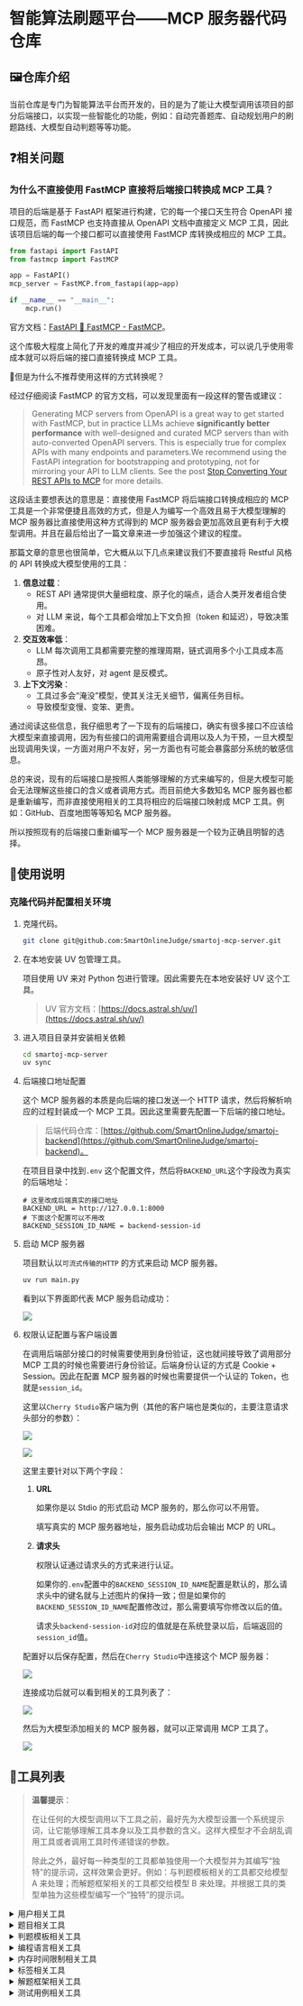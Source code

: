 # 智能算法刷题平台——MCP 服务器代码仓库

## 🖼️仓库介绍

当前仓库是专门为智能算法平台而开发的，目的是为了能让大模型调用该项目的部分后端接口，以实现一些智能化的功能，例如：自动完善题库、自动规划用户的刷题路线、大模型自动判题等等功能。

## ❓相关问题

### 为什么不直接使用 FastMCP 直接将后端接口转换成 MCP 工具？

项目的后端是基于 FastAPI 框架进行构建，它的每一个接口天生符合 OpenAPI 接口规范，而 FastMCP 也支持直接从 OpenAPI 文档中直接定义 MCP 工具，因此该项目后端的每一个接口都可以直接使用 FastMCP 库转换成相应的 MCP 工具。

```python
from fastapi import FastAPI
from fastmcp import FastMCP

app = FastAPI()
mcp_server = FastMCP.from_fastapi(app=app)

if __name__ == "__main__":
    mcp.run()
```

官方文档：[FastAPI 🤝 FastMCP - FastMCP](https://gofastmcp.com/integrations/fastapi#generating-an-mcp-server)。

这个库极大程度上简化了开发的难度并减少了相应的开发成本，可以说几乎使用零成本就可以将后端的接口直接转换成 MCP 工具。

🤔但是为什么不推荐使用这样的方式转换呢？

经过仔细阅读 FastMCP 的官方文档，可以发现里面有一段这样的警告或建议：

> Generating MCP servers from OpenAPI is a great way to get started with FastMCP, but in practice LLMs achieve **significantly better performance** with well-designed and curated MCP servers than with auto-converted OpenAPI servers. This is especially true for complex APIs with many endpoints and parameters.We recommend using the FastAPI integration for bootstrapping and prototyping, not for mirroring your API to LLM clients. See the post [Stop Converting Your REST APIs to MCP](https://www.jlowin.dev/blog/stop-converting-rest-apis-to-mcp) for more details.

这段话主要想表达的意思是：直接使用 FastMCP 将后端接口转换成相应的 MCP 工具是一个非常便捷且高效的方式，但是人为编写一个高效且易于大模型理解的 MCP 服务器比直接使用这种方式得到的 MCP 服务器会更加高效且更有利于大模型调用。并且在最后给出了一篇文章来进一步加强这个建议的程度。

那篇文章的意思也很简单，它大概从以下几点来建议我们不要直接将 Restful 风格的 API 转换成大模型使用的工具：

1. **信息过载**：
   - REST API 通常提供大量细粒度、原子化的端点，适合人类开发者组合使用。
   - 对 LLM 来说，每个工具都会增加上下文负担（token 和延迟），导致决策困难。
2. **交互效率低**：
   - LLM 每次调用工具都需要完整的推理周期，链式调用多个小工具成本高昂。
   - 原子性对人友好，对 agent 是反模式。
3. **上下文污染**：
   - 工具过多会“淹没”模型，使其关注无关细节，偏离任务目标。
   - 导致模型变慢、变笨、更贵。

通过阅读这些信息，我仔细思考了一下现有的后端接口，确实有很多接口不应该给大模型来直接调用，因为有些接口的调用需要组合调用以及人为干预，一旦大模型出现调用失误，一方面对用户不友好，另一方面也有可能会暴露部分系统的敏感信息。

总的来说，现有的后端接口是按照人类能够理解的方式来编写的，但是大模型可能会无法理解这些接口的含义或者调用方式。而目前绝大多数知名 MCP 服务器也都是重新编写，而非直接使用相关的工具将相应的后端接口映射成 MCP 工具。例如：GitHub、百度地图等等知名 MCP 服务器。

所以按照现有的后端接口重新编写一个 MCP 服务器是一个较为正确且明智的选择。

## 📒使用说明

### 克隆代码并配置相关环境

1. 克隆代码。

   ```bash
   git clone git@github.com:SmartOnlineJudge/smartoj-mcp-server.git
   ```

2. 在本地安装 UV 包管理工具。

   项目使用 UV 来对 Python 包进行管理。因此需要先在本地安装好 UV 这个工具。

   >  UV 官方文档：[https://docs.astral.sh/uv/](https://docs.astral.sh/uv/)

3. 进入项目目录并安装相关依赖

   ```bash
   cd smartoj-mcp-server
   uv sync
   ```

4. 后端接口地址配置

   这个 MCP 服务器的本质是向后端的接口发送一个 HTTP 请求，然后将解析响应的过程封装成一个 MCP 工具。因此这里需要先配置一下后端的接口地址。

   > 后端代码仓库：[https://github.com/SmartOnlineJudge/smartoj-backend](https://github.com/SmartOnlineJudge/smartoj-backend)。

   在项目目录中找到`.env` 这个配置文件，然后将`BACKEND_URL`这个字段改为真实的后端地址：

   ```
   # 这里改成后端真实的接口地址
   BACKEND_URL = http://127.0.0.1:8000
   # 下面这个配置可以不用改
   BACKEND_SESSION_ID_NAME = backend-session-id
   ```

5. 启动 MCP 服务器

   项目默认以`可流式传输的HTTP` 的方式来启动 MCP 服务器。

   ```bash
   uv run main.py
   ```

   看到以下界面即代表 MCP 服务启动成功：

   ![](docs/images/run_success.png)

6. 权限认证配置与客户端设置

   在调用后端部分接口的时候需要使用到身份验证，这也就间接导致了调用部分 MCP 工具的时候也需要进行身份验证。后端身份认证的方式是 Cookie + Session。因此在配置 MCP 服务器的时候也需要提供一个认证的 Token，也就是`session_id`。

   这里以`Cherry Studio`客户端为例（其他的客户端也是类似的，主要注意请求头部分的参数）：

   ![](docs/images/auth1.png)

   ![](docs/images/auth2.png)

   这里主要针对以下两个字段：

   1. **URL**

      如果你是以 Stdio 的形式启动 MCP 服务的，那么你可以不用管。

      填写真实的 MCP 服务器地址，服务启动成功后会输出 MCP 的 URL。

   2. **请求头**

      权限认证通过请求头的方式来进行认证。

      如果你的`.env`配置中的`BACKEND_SESSION_ID_NAME`配置是默认的，那么请求头中的键名就与上述图片的保持一致；但是如果你的`BACKEND_SESSION_ID_NAME`配置修改过，那么需要填写你修改以后的值。

      请求头`backend-session-id`对应的值就是在系统登录以后，后端返回的`session_id`值。

   配置好以后保存配置，然后在`Cherry Studio`中连接这个 MCP 服务器：

   ![](docs/images/run_mcp.png)

   连接成功后就可以看到相关的工具列表了：

   ![](docs/images/tools.png)

   然后为大模型添加相关的 MCP 服务器，就可以正常调用 MCP 工具了。

   ![](docs/images/chat.png)

## 🔧工具列表

> **温馨提示**：
>
> 在让任何的大模型调用以下工具之前，最好先为大模型设置一个系统提示词，让它能够理解工具本身以及工具参数的含义。这样大模型才不会胡乱调用工具或者调用工具时传递错误的参数。
>
> 除此之外，最好每一种类型的工具都单独使用一个大模型并为其编写“独特”的提示词，这样效果会更好。例如：与判题模板相关的工具都交给模型 A 来处理；而解题框架相关的工具都交给模型 B 来处理。并根据工具的类型单独为这些模型编写一个“独特”的提示词。

<details>
    <summary>用户相关工具</summary>
    <ul>
        <li>
            <p>
                <strong>get_current_user - 获取当前用户信息</strong>
            </p>
            <p>不需要传递参数</p>
        </li>
    </ul>
</details>

<details>
    <summary>题目相关工具</summary>
    <ul>
        <li>
          <p><strong>query_question_info - 查询一个题目的详细信息</strong></p>
          <p>
            <ul>
              <li><code>question_id</code>：题目ID（整型，必须）</li>
            </ul>
          </p>
        </li>
        <li>
          <p><strong>create_question - 创建一道新题目</strong></p>
          <p>
            <ul>
              <li><code>title</code>：题目的名称（字符串，必须）</li>
              <li><code>description</code>：题目的描述（字符串，必须）</li>
              <li><code>difficulty</code>：题目的难度（字符串，必须，且只能是这三个值：easy, medium, hard）</li>
              <li><code>tags</code>：题目的所有标签（整型列表，必须，列表元素是标签ID）</li>
            </ul>
          </p>
        </li>
    </ul>
</details>

<details>
  <summary>判题模板相关工具</summary>
  <ul>
    <li>
      <p><strong>query_judge_templates_of_question - 查询一个题目的所有判题模板</strong></p>
      <p>
	    <ul>
          <li><code>question_id</code>：题目ID（整型，必须）</li>
        </ul>
        </p>
    </li>
    <li>
      <p>
        <strong>
          create_judge_template_for_question - 为指定题目指定编程语言创建一个判题模板
        </strong>
      </p>
      <p>
        <ul>
          <li><code>question_id</code>：题目ID（整型，必须）</li>
          <li><code>language_id</code>：编程语言ID（整型，必须）</li>
          <li><code>code</code>：判题模板的代码（字符串，必须）</li>
        </ul>
      </p>
    </li>
    <li>
      <p>
        <strong>
          update_judge_template_for_question - 更新一个题目的判题模板
        </strong>
      </p>
      <p>
        <ul>
          <li><code>question_id</code>：题目ID（整型，必须）</li>
          <li><code>judge_template_id</code>：判题模板ID（整型，必须）</li>
          <li><code>code</code>：判题模板的代码（字符串，必须）</li>
        </ul>
      </p>
    </li>
  </ul>
</details>

<details>
  <summary>编程语言相关工具</summary>
  <ul>
    <li>
      <p><strong>query_all_programming_languages - 查询系统所有编程语言信息</strong></p>
      <p>不需要传递参数</p>
    </li>
  </ul>
</details>

<details>
  <summary>内存时间限制相关工具</summary>
  <ul>
  	<li>
      <p><strong>query_memory_time_limits_of_question - 查询一个题目的内存时间限制</strong></p>
      <p>
        <ul>
          <li><code>question_id</code>：题目ID（整型，必须）</li>
        </ul>
      </p>
    </li>
    <li>
      <p><strong>create_memory_time_limit_for_question - 为指定题目指定编程语言创建一个内存时间限制</strong></p>
      <p>
        <ul>
          <li><code>question_id</code>：题目ID（整型，必须）</li>
          <li><code>language_id</code>：编程语言ID（整型，必须）</li>
          <li><code>memory_limit</code>：内存限制，单位 MB（整型，必须）</li>
          <li><code>time_limit</code>：时间限制，单位 ms（整型，必须）</li>
        </ul>
      </p>
    </li>
    <li>
      <p><strong>update_memory_time_limit_for_question - 更新一个题目的内存时间限制</strong></p>
      <p>
        <ul>
          <li><code>question_id</code>：题目ID（整型，必须）</li>
          <li><code>memory_time_limit_id</code>：需要修改的内存时间限制ID（整型，必须）</li>
          <li><code>memory_limit</code>：内存限制，单位 MB（整型，必须）</li>
          <li><code>time_limit</code>：时间限制，单位 ms（整型，必须）</li>
        </ul>
      </p>
    </li>
  </ul>
</details>

<details>
  <summary>标签相关工具</summary>
  <ul>
  	<li>
      <p><strong>query_all_tags - 查询系统所有标签信息</strong></p>
      <p>不需要传递参数</p>
    </li>
  </ul>
</details>

<details>
  <summary>解题框架相关工具</summary>
  <ul>
  	<li>
      <p><strong>query_solving_frameworks_of_question - 查询一个题目的解题框架信息</strong></p>
      <p>
        <ul>
          <li><code>question_id</code>：题目ID（整型，必须）</li>
        </ul>
      </p>
    </li>
	  <li>
      <p><strong>create_solving_framework_for_question - 为指定题目指定编程语言创建一个解题框架</strong></p>
      <p>
        <ul>
          <li><code>question_id</code>：题目ID（整型，必须）</li>
          <li><code>language_id</code>：编程语言ID（整型，必须）</li>
          <li><code>code_framework</code>：解题框架的代码（字符串，必须）</li>
        </ul>
      </p>
    </li>
    <li>
      <p><strong>update_solving_framework_for_question - 更新一个题目的解题框架</strong></p>
      <p>
        <ul>
          <li><code>question_id</code>：题目ID（整型，必须）</li>
          <li><code>solving_framework_id</code>：解题框架ID（整型，必须）</li>
          <li><code>code_framework</code>：解题框架的代码（字符串，必须）</li>
        </ul>
      </p>
    </li>
  </ul>
</details>

<details>
  <summary>测试用例相关工具</summary>
  <ul>
  	<li>
      <p><strong>query_tests_of_question - 查询一个题目的所有测试用例信息</strong></p>
      <p>
        <ul>
          <li><code>question_id</code>：题目ID（整型，必须）</li>
        </ul>
      </p>
    </li>
	<li>
      <p><strong>create_test_for_question - 为指定题目创建一个测试用例</strong></p>
      <p>
        <ul>
          <li><code>question_id</code>：题目ID（整型，必须）</li>
          <li><code>input_output</code>：测试用例的输入输出信息（字符串，必须）</li>
        </ul>
      </p>
    </li>
  </ul>
</details>
